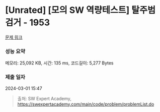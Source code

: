 # [Unrated] [모의 SW 역량테스트] 탈주범 검거 - 1953 

[문제 링크](https://swexpertacademy.com/main/code/problem/problemDetail.do?contestProbId=AV5PpLlKAQ4DFAUq) 

### 성능 요약

메모리: 25,092 KB, 시간: 135 ms, 코드길이: 5,277 Bytes

### 제출 일자

2024-03-01 15:47



> 출처: SW Expert Academy, https://swexpertacademy.com/main/code/problem/problemList.do